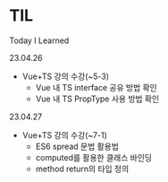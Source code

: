 # TIL
Today I Learned

23.04.26
- Vue+TS 강의 수강(~5-3)
  - Vue 내 TS interface 공유 방법 확인
  - Vue 내 TS PropType 사용 방법 확인

23.04.27
- Vue+TS 강의 수강(~7-1)
  - ES6 spread 문법 활용법
  - computed를 활용한 클래스 바인딩
  - method return의 타입 정의
